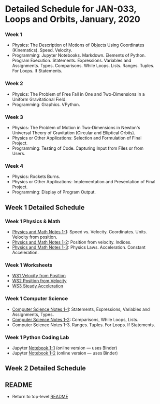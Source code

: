 # Detailed Schedule for JAN-033, Loops and Orbits, January, 2020

### Week 1

* Physics: The Description of Motions of Objects Using Coordinates (Kinematics). Speed. Velocity.
* Programming: Jupyter Notebooks. Markdown. Elements of Python. Program Execution. Statements. Expressions. Variables and Assignments. Types. Comparisons. While Loops. Lists. Ranges. Tuples. For Loops. If Statements.

### Week 2

* Physics: The Problem of Free Fall in One and Two-Dimensions in a Uniform Gravitational Field.
* Programming: Graphics. VPython.

### Week 3

* Physics: The Problem of Motion in Two-Dimensions in Newton's Universal Theory of Gravitation (Circular and Elliptical Orbits).
* Physics or Other Applications: Selection and Formulation of Final Project.
* Programming: Testing of Code. Capturing Input from Files or from Users.
	
### Week 4

* Physics: Rockets Burns.
* Physics or Other Applications: Implementation and Presentation of Final Project.
* Programming: Display of Program Output.

## Week 1 Detailed Schedule

### Week 1 Physics &amp; Math

* [Physics and Math Notes 1-1](./physics_and_math/lao-1-1-pm.pdf): Speed vs. Velocity. Coordinates. Units. Velocity from position.
* [Physics and Math Notes 1-2](./physics_and_math/lao-1-2-pm.pdf): Position from velocity. Indices.
* [Physics and Math Notes 1-3](./physics_and_math/lao-1-3-pm.pdf): Physics Laws. Acceleration. Constant Acceleration.

### Week 1 Worksheets

* [WS1 Velocity from Position](./worksheets/lao-1-1-ws1.pdf)
* [WS2 Position from Velocity](./worksheets/lao-1-2-ws2.pdf)
* [WS3 Steady Acceleration](./worksheets/lao-1-3-ws3.pdf)
	
### Week 1 Computer Science

* <a href="./computer_science/lao-1-1-cs.pdf">Computer Science Notes 1-1</a>: Statements, Expressions, Variables and Assignments, Types.</a>
* <a href="./computer_science/lao-1-2-cs.pdf">Computer Science Notes 1-2</a>: Comparisons, While Loops, Lists.
* Computer Science Notes 1-3. Ranges. Tuples. For Loops. If Statements.
	
### Week 1 Python Coding Lab

* Jupyter <a href="https://mybinder.org/v2/gh/observatree/loops-and-orbits/master?filepath=notebooks%2Flao-1-1.ipynb">Notebook 1-1</a> (online version &mdash; uses Binder)
* Jupyter <a href="https://mybinder.org/v2/gh/observatree/loops-and-orbits/master?filepath=notebooks%2Flao-1-2.ipynb">Notebook 1-2</a> (online version &mdash; uses Binder)
	
## Week 2 Detailed Schedule

## README

* Return to top-level [README](./README.md)
